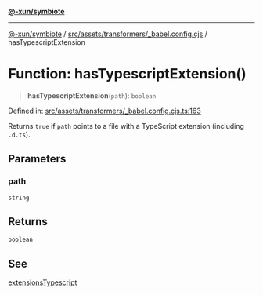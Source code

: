 [**@-xun/symbiote**](../../../../../README.md)

***

[@-xun/symbiote](../../../../../README.md) / [src/assets/transformers/\_babel.config.cjs](../README.md) / hasTypescriptExtension

# Function: hasTypescriptExtension()

> **hasTypescriptExtension**(`path`): `boolean`

Defined in: [src/assets/transformers/\_babel.config.cjs.ts:163](https://github.com/Xunnamius/symbiote/blob/892f2824ac6ba0b778715e945397d1bc643ed619/src/assets/transformers/_babel.config.cjs.ts#L163)

Returns `true` if `path` points to a file with a TypeScript extension
(including `.d.ts`).

## Parameters

### path

`string`

## Returns

`boolean`

## See

[extensionsTypescript](../variables/extensionsTypescript.md)
